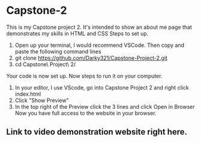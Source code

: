 # Capstone-2
This is my Capstone project 2.
It's intended to show an about me page that demonstrates my skills in HTML and CSS
Steps to set up.
1. Open up your terminal, I would recommend VSCode. Then copy and paste the following command lines
2. git clone https://github.com/Darky321/Capstone-Project-2.git
3. cd Capstone\ Project\ 2/

Your code is now set up. Now steps to run it on your computer. 
1. In your editor, I use VScode, go into Capstone Project 2 and right click index.html
2. Click "Show Preview"
3. In the top right of the Preview click the 3 lines and click Open in Browser
Now you have full access to the website in your browser.

## Link to video demonstration website right here.
